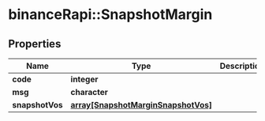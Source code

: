 # binanceRapi::SnapshotMargin


## Properties
Name | Type | Description | Notes
------------ | ------------- | ------------- | -------------
**code** | **integer** |  | 
**msg** | **character** |  | 
**snapshotVos** | [**array[SnapshotMarginSnapshotVos]**](snapshotMargin_snapshotVos.md) |  | 


